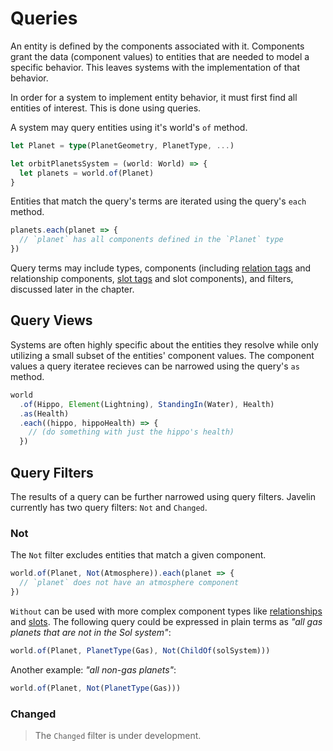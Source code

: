 # Queries

An entity is defined by the components associated with it. Components grant the data (component values) to entities that are needed to model a specific behavior. This leaves systems with the implementation of that behavior.

In order for a system to implement entity behavior, it must first find all entities of interest. This is done using queries.

A system may query entities using it's world's `of` method.

```ts
let Planet = type(PlanetGeometry, PlanetType, ...)

let orbitPlanetsSystem = (world: World) => {
  let planets = world.of(Planet)
}
```

Entities that match the query's terms are iterated using the query's `each` method.

```ts
planets.each(planet => {
  // `planet` has all components defined in the `Planet` type
})
```

Query terms may include types, components (including [relation tags](./components-relationships.md) and relationship components, [slot tags](./components-enums.md) and slot components), and filters, discussed later in the chapter.

## Query Views

Systems are often highly specific about the entities they resolve while only utilizing a small subset of the entities' component values. The component values a query iteratee recieves can be narrowed using the query's `as` method.

```ts
world
  .of(Hippo, Element(Lightning), StandingIn(Water), Health)
  .as(Health)
  .each((hippo, hippoHealth) => {
    // (do something with just the hippo's health)
  })
```

## Query Filters

The results of a query can be further narrowed using query filters. Javelin currently has two query filters: `Not` and `Changed`.

### Not

The `Not` filter excludes entities that match a given component.

```ts
world.of(Planet, Not(Atmosphere)).each(planet => {
  // `planet` does not have an atmosphere component
})
```

`Without` can be used with more complex component types like [relationships](./components-relationships.md) and [slots](./components-enums.md). The following query could be expressed in plain terms as _"all gas planets that are not in the Sol system"_:

```ts
world.of(Planet, PlanetType(Gas), Not(ChildOf(solSystem)))
```

Another example: _"all non-gas planets"_:

```ts
world.of(Planet, Not(PlanetType(Gas)))
```

### Changed

> The `Changed` filter is under development.
